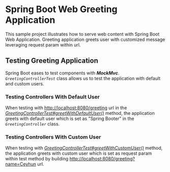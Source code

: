 # Spring Boot Web Greeting Application

This sample project illustrates how to serve web content with Spring Boot Web Application. Greeting application greets user with customized message leveraging request param within url.

## Testing Greeting Application

Spring Boot eases to test components with ***MockMvc***. *`GreetingControllerTest`* class allows us to test the application with default and custom users.

### Testing Controllers With Default User

When testing with [http://localhost:8080/greeting](http://localhost:8080/greeting) url in the  [*GreetingControllerTest#greetWithDefaultUser()*](spring-web-greeting/src/test/java/com/ca/samples/springwebsecure/WebSecurityConfigWebMvcTest.java) method, the application greets with default user which is set as "Spring Booter" in the *`GreetingController`* class.

### Testing Controllers With Custom User

When testing with [*GreetingControllerTest#greetWithCustomUser()*](spring-web-greeting/src/test/java/com/ca/samples/springwebsecure/WebSecurityConfigWebMvcTest.java) method, the application greets with custom user which is set as request param within test method by building [http://localhost:8080/greeting?name=Ceyhun](http://localhost:8080/greeting?name=Ceyhun) url.
